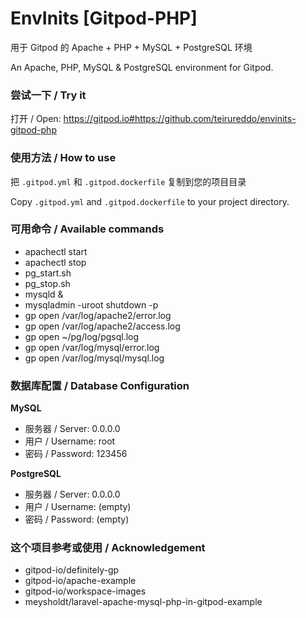 # EnvInits [Gitpod-PHP]

用于 Gitpod 的 Apache + PHP + MySQL + PostgreSQL 环境

An Apache, PHP, MySQL & PostgreSQL environment for Gitpod.


### 尝试一下 / Try it
打开 / Open: https://gitpod.io#https://github.com/teirureddo/envinits-gitpod-php


### 使用方法 / How to use
把 `.gitpod.yml` 和 `.gitpod.dockerfile` 复制到您的项目目录

Copy `.gitpod.yml` and `.gitpod.dockerfile` to your project directory.


### 可用命令 / Available commands
 - apachectl start
 - apachectl stop
 - pg_start.sh
 - pg_stop.sh
 - mysqld &
 - mysqladmin -uroot shutdown -p
 - gp open /var/log/apache2/error.log
 - gp open /var/log/apache2/access.log
 - gp open ~/pg/log/pgsql.log
 - gp open /var/log/mysql/error.log
 - gp open /var/log/mysql/mysql.log


### 数据库配置 / Database Configuration

**MySQL**
- 服务器 / Server: 0.0.0.0
- 用户 / Username: root
- 密码 / Password: 123456

**PostgreSQL**
- 服务器 / Server: 0.0.0.0
- 用户 / Username: (empty)
- 密码 / Password: (empty)


### 这个项目参考或使用 / Acknowledgement
- gitpod-io/definitely-gp
- gitpod-io/apache-example
- gitpod-io/workspace-images
- meysholdt/laravel-apache-mysql-php-in-gitpod-example